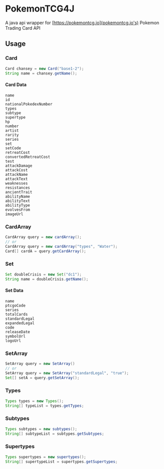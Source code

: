 # PokemonTCG4J
A java api wrapper for [https://pokemontcg.io](pokemontcg.io's) Pokemon Trading Card API 


## Usage


### Card
```java
Card chansey = new Card("base1-2");
String name = chansey.getName();
```


#### Card Data
```
name
id
nationalPokedexNumber
types
subtype
supertype
hp
number
artist
rarity
series
set
setCode
retreatCost
convertedRetreatCost
test
attackDamage
attackCost
attackName
attackText
weaknesses
resistances
ancientTrait
abilityName
abilityText
abilityType
evolvesFrom
imageUrl
```


### CardArray
```java
CardArray query = new cardArray();
// or 
CardArray query = new cardArray("types", "Water");
Card[] cardA = query.getCardArray();
```


### Set
```java
Set doubleCrisis = new Set("dc1");
String name = doubleCrisis.getName();
```


#### Set Data
```
name
ptcgoCode
series
totalCards
standardLegal
expandedLegal
code
releaseDate
symbolUrl
logoUrl
```


### SetArray
```java
SetArray query = new SetArray()
// or
SetArray query = new SetArray("standardLegal", "true");
Set[] setA = query.getSetArray();
```


### Types
```java
Types types = new Types();
String[] typeList = types.getTypes;
```


### Subtypes
```java
Types subtypes = new subtypes();
String[] subtypeList = subtypes.getSubtypes;
```


### Supertypes
```java
Types supertypes = new supertypes();
String[] supertypeList = supertypes.getSupertypes;
```
